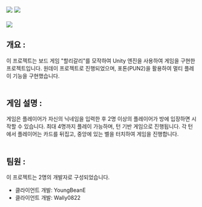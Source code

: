 ## <img src="https://img.shields.io/badge/unity-FFFFFF?style=for-the-badge&logo=unity&logoColor=black"> <img src="https://img.shields.io/badge/csharp-239120?style=for-the-badge&logo=CSharp&logoColor=white">

<img src="https://capsule-render.vercel.app/api?type=waving&color=auto&height=200&section=header&text=HalliGalli&fontSize=40" />

## 개요 : 
이 프로젝트는 보드 게임 "할리갈리"를 모작하여 Unity 엔진을 사용하여 게임을 구현한 프로젝트입니다. 원데이 프로젝트로 진행되었으며, 포톤(PUN2)을 활용하여 멀티 플레이 기능을 구현했습니다.
<br>
<br>
## 게임 설명 : 
게임은 플레이어가 자신의 닉네임을 입력한 후 2명 이상의 플레이어가 방에 입장하면 시작할 수 있습니다. 
최대 4명까지 플레이 가능하며, 턴 기반 게임으로 진행됩니다. 
각 턴에서 플레이어는 카드를 뒤집고, 중앙에 있는 벨을 터치하여 게임을 진행합니다.
<br>
<br>
## 팀원 :
이 프로젝트는 2명의 개발자로 구성되었습니다.

- 클라이언트 개발: YoungBeanE
- 클라이언트 개발: Wally0822
